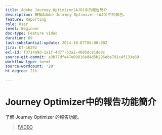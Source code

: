 ```yaml
---
title: Adobe Journey Optimizer(AJO)中的報告簡介
description: 瞭解Adobe Journey Optimizer (AJO)中的報告。
feature: Reporting
role: User
level: Beginner
doc-type: Feature Video
duration: 69
last-substantial-update: 2024-10-07T00:00:00Z
jira: KT-16292
exl-id: f3714a9d-1a1f-4d7f-b3a2-4685dc81de9c
source-git-commit: a3b77dfe47e09816ad4d5b295ebe791c4f133e69
workflow-type: tm+mt
source-wordcount: '28'
ht-degree: 21%

---
```


# Journey Optimizer中的報告功能簡介

了解 Journey Optimizer 的報告功能。

>[!VIDEO](https://video.tv.adobe.com/v/3432673/?learn=on)
